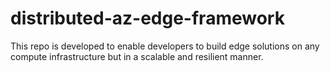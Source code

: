 # distributed-az-edge-framework
This repo is developed to enable developers to build edge solutions on any compute infrastructure but in a scalable and resilient manner.
